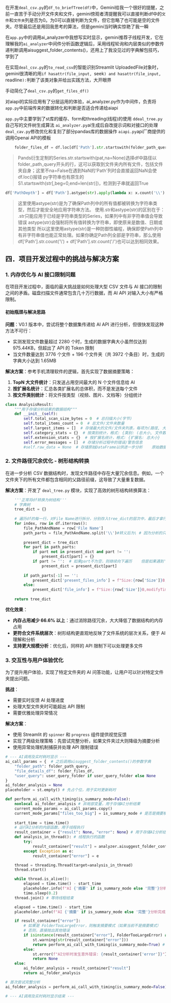 在开发`deal_csv.py`的`df_to_briefTree(df)`中，Gemini给我一个很好的提醒，之前一直苦于手动分开文件夹和文件，gemini傍观者清提醒我可以直接判断df中的`文件`和`文件夹`列是否为0。为0可以直接判断为文件，但它忽略了也可能是空的文件夹。尽管最后还是用回我思考的算法，但是gemini当时确实惊艳了我一瞬

在`app.py`中的调用ai_analyzer中我想写实时显示，gemini推荐子线程开发，它在理解我的`ai_analyzer`中间件分析函数逻辑后，采用线程轮询和内层类似的参数传递判断调用aisuggest_folder_contents()，还用上了我没见过的字典解包技巧，学到了

在实现`deal_csv.py`的`to_read_csv`的智能识别Streamlit UploadedFile对象时，gemini很清晰的用`if hasattr(file_input, `seek`) and hasattr(file_input, `readline`):`判断了该类对象并给出实践方法，大开眼界

手动简化了`deal_csv.py`的`get_files_df()`

对aiapi的实际应用有了分层运用的体验，ai_analyzer.py作为中间件，负责将`app.py`中前端传来的数据转化和判断是否适合传递给aiapi

`app.py`中主要学到了st库的缓存、form和threading(线程)的使用
`ddeal_tree.py`自己写的文件树生成算法
`ai_analyzer.py`ai生成后自改提示词和对接口的处理
`deal_cav.py`修改优化和复刻了部分pandas库的数据操作
`aiapi.py`api厂商提供的调用Openai API的模板



```python
    folder_files_df = df.loc[df['Path'].str.startswith(folder_path_query, na=False)]# 条件列表筛选
```
> Pands衍生定制的Series.str.startswith(pat,na=None)选择df中路径以folder_path_query开头的行，这可以获取到文件夹内所有文件，包括文件夹自身；这里不na=False在遇到NaN的'Path'列时会直接返回NaN会使df.loc()报错
> py字符串也有原生的S1.startswith(str[,beg=0,end=len(str)])，检测到子串就返回True

```python
df['PathDepth'] = df['Path'].astype(str).apply(lambda x: x.count('\\') + x.count('/'))  #计算路径深度
```
> 这里使用astype(str)是为了确保Path列中的所有值都被转换为字符串类型，然后才能安全地应用字符串方法。
> 使用.str和astype(str)的区别在于：
> .str只能应用于已经是字符串类型的Series，如果列中有非字符串值会导致错误
> astype(str)会强制将所有值转换为字符串，即使原来是数值、日期或其他类型
> 所以这里使用astype(str)是一种防御性编程，确保即使Path列中有非字符串值也能正常处理。如果你确定Path列全部是字符串，那么使用df['Path'].str.count('\\') + df['Path'].str.count('/')也可以达到相同效果。



## 四．项目开发过程中的挑战与解决方案

### 1. 内存优化与 AI 接口限制问题

在项目开发过程中，面临的最大挑战是如何处理大型 CSV 文件与 AI 接口的限制之间的矛盾。磁盘扫描文件通常包含几十万行数据，而 AI API 对输入大小有严格限制。

#### 初始瓶颈与解决思路

**问题**：V0.1 版本中，尝试将整个数据集传递给 AI API 进行分析，但很快发现这种方法不可行：
- 实测发现文件数量超过 2280 个时，生成的数据字典大小虽然仅达到 975.44KB，但超出了 API 的 Token 限制
- 当文件数量达到 3776 个文件 + 196 个文件夹（共 3972 个条目）时，生成的字典大小达到 1.65MB

**解决方案**：参考手机清理软件的逻辑，首先实现了数据摘要策略：
1. **TopN 大文件统计**：只发送占用空间最大的 N 个文件信息给 AI
2. **按扩展名统计**：汇总各类扩展名的总体积，而不是发送每个文件
3. **按文件类别统计**：将文件按类型（视频、图片、文档等）分组统计

```python
class AnalysisResult:
    """用于存储分析结果的数据结构"""
    def __init__(self):
        self.total_scan_size_bytes = 0  # 总扫描大小(字节)
        self.total_items_count = 0  # 总文件/文件夹数量
        self.largest_items = []  # 存储最大的文件/文件夹列表，每项为(路径, 大小)元组
        self.category_stats = {}  # 按类别统计，格式: {类别: (总大小, 文件数, 百分比)}
        self.extension_stats = {}  # 按扩展名统计，格式: {扩展名: 总大小}
        self.error_messages = []  # 存储分析过程中的错误/警告信息
        #self.raw_data = None  # 存储原始DataFrame以供进一步分析    原始数据太大不能传给ai，后续用deal_tree.py的tree_data分析代替
```

### 2. 文件路径冗余优化 - 树形结构转换

在进一步分析 CSV 数据结构时，发现文件路径中存在大量冗余信息。例如，一个文件夹下的所有文件都包含相同的父路径前缀，这导致了大量重复数据。

**解决方案**：开发了 `deal_tree.py` 模块，实现了高效的树形结构转换算法：

```python
    '''正常将df转换为树结构'''
    # 字典树
    tree_dict = {}
    
    # 遍历df的每一行，对File Name进行拆分，分别存入tree_dict的层次中，最后才拿行中信息存入最后一层
    for index, row in df.iterrows():
        file_PathAndName = row['File Name']
        path_parts = file_PathAndName.split('\\')#转义后为\ # 因为分析的只会是Windows路径，所以不会出现其他路径分隔符
       
        present_dict = tree_dict
        for part in path_parts:
            if part not in present_dict and part != '':
                present_dict[part] = {}
            if part != '':  # 如果part不为空，则继续向下遍历    但是如果遇到''不是最后一个，会有预想不到的结果
                present_dict = present_dict[part]
            
        if path_parts[-1] == '':
            present_dict['present_files_info'] = f"Size:{row['Size']}B,modifyTime:{row['修改时间']}"
        else:
            present_dict['file_info'] = f"Size:{row['Size']}B,modifyTime:{row['修改时间']}"
    
    return tree_dict
```

**优化效果**：
- **内存占用减少 66.6% 以上**：通过消除路径冗余，大大降低了数据结构的内存占用
- **更符合文件系统层次**：树形结构更直观地反映了文件系统的层次关系，便于 AI 理解和分析
- **支持更大规模分析**：优化后，同样的 API 限制下可以处理更多文件

### 3. 交互性与用户体验优化

为了提升用户体验，实现了特定文件夹的 AI 问答功能，让用户可以针对特定文件夹提出问题。

**挑战**：
- 需要实时反馈 AI 处理进度
- 处理大型文件夹时可能超出 API 限制
- 需要优雅处理异常情况

**解决方案**：
- 使用 Streamlit 的 `spinner` 和 `progress` 组件提供视觉反馈
- 实现了两级处理策略：先尝试完整分析，如果文件夹过大则降级为摘要分析
- 使用异常处理机制捕获并处理 API 限制错误

```python
# --- AI调用及实时耗时显示 ---
ai_call_params = {  # 之后调用aisuggest_folder_contents()的参数字典
    "folder_path": folder_path_query,
    "file_details_df": folder_files_df,
    "user_query": user_query_folder if user_query_folder else None
}
ai_folder_analysis = None
placeholder = st.empty() # 先占个位，用于实时更新耗时

def perform_ai_call_with_timing(is_summary_mode=False):
    nonlocal ai_folder_analysis # 非局部变量，用于存储AI分析结果
    current_mode_params = ai_call_params.copy()
    current_mode_params["files_too_big"] = is_summary_mode # 是否是摘要模式
    
    start_time = time.time()
    # 运行AI分析的内部函数，用于线程执行
    result_container = {"result": None, "error": None} # 用于存储AI分析结果和错误
    def analysis_in_thread(): # 线程执行的函数
        try:
            result_container["result"] = analyzer.aisuggest_folder_contents(**current_mode_params)  #**current_mode_params 解包字典作为参数传入
        except Exception as e: 
            result_container["error"] = e

    thread = threading.Thread(target=analysis_in_thread)
    thread.start()

    while thread.is_alive():
        elapsed = time.time() - start_time
        placeholder.info(f"AI {'摘要' if is_summary_mode else '完整'}分析中... 花费时间: {elapsed:.1f} 秒 / 据测试，api平均等待时长为60s，请耐心等待")
        time.sleep(0.2)
    thread.join() # 等待线程结束

    elapsed = time.time() - start_time
    placeholder.info(f"AI {'摘要' if is_summary_mode else '完整'}分析完成! 花费时间: {elapsed:.1f} 秒")

    if result_container["error"]:
        # 如果是 FolderTooLargeError，则触发摘要模式（如果当前不是摘要模式）
        # 否则，直接抛出其他错误
        if isinstance(result_container["error"], FolderTooLargeError) and not is_summary_mode:# 如果已经是摘要模式那就是未预料到的错误，抛出
            st.warning(str(result_container["error"]))
            return perform_ai_call_with_timing(is_summary_mode=True) # 递归调用摘要模式
        else:
            st.error(f"AI分析时发生意外错误: {result_container['error']}")
            return None 
    else:
        ai_folder_analysis = result_container["result"]
        return ai_folder_analysis

# 首次尝试完整分析
ai_folder_analysis = perform_ai_call_with_timing(is_summary_mode=False)

# --- AI调用及实时耗时显示结束 ---
```